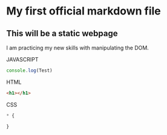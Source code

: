 # My first official markdown file

## This will be a static webpage

I am practicing my new skills with manipulating the DOM.

JAVASCRIPT

```Javascript
console.log(Test)
```
HTML

```HTML
<h1></h1>
```
CSS

```CSS
* {

}
```